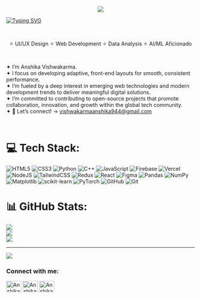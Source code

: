 <a href="www.linkedin.com/in/anshika-vishwakarma">
  <div align="center">
    <img src="https://komarev.com/ghpvc/?username=anshika944&label=+PROFILE+VIEWS+&color=497CF6"/>
  </div>
</a>

<a href="https://git.io/typing-svg"><img src="https://readme-typing-svg.demolab.com?font=Fira+Code&weight=500&size=35&duration=4000&pause=1000&color=21BFF7&width=434&lines=%F0%9F%91%8BHi%2Cthere;I'm+Anshika+Vishwakarma+;UI%2FUX+Designer;Web+Developer;Leveling+up+in+more+domains" alt="Typing SVG" /></a>

<br>
<div align="center">
  
  ✧ UI/UX Design ✧  Web Development ✧  Data Analysis ✧   AI/ML Aficionado

</div>
<br>

✦ I’m Anshika Vishwakarma.<br>
✦ I focus on developing adaptive, front-end layouts  for smooth, consistent performance.<br>
✦ I’m fueled by a deep interest in emerging web technologies and modern development trends to deliver meaningful digital solutions.<br>
✦ I’m committed to contributing to open-source projects that promote collaboration, innovation, and growth within the global tech community.<br>
✦ 🤝 Let’s connect! -> vishwakarmaanshika944@gmail.com

</br>


# 💻 Tech Stack:
![HTML5](https://img.shields.io/badge/html5-%23E34F26.svg?style=for-the-badge&logo=html5&logoColor=white) ![CSS3](https://img.shields.io/badge/css3-%231572B6.svg?style=for-the-badge&logo=css3&logoColor=white) ![Python](https://img.shields.io/badge/python-3670A0?style=for-the-badge&logo=python&logoColor=ffdd54) ![C++](https://img.shields.io/badge/c++-%2300599C.svg?style=for-the-badge&logo=c%2B%2B&logoColor=white) ![JavaScript](https://img.shields.io/badge/javascript-%23323330.svg?style=for-the-badge&logo=javascript&logoColor=%23F7DF1E) ![Firebase](https://img.shields.io/badge/firebase-%23039BE5.svg?style=for-the-badge&logo=firebase) ![Vercel](https://img.shields.io/badge/vercel-%23000000.svg?style=for-the-badge&logo=vercel&logoColor=white) ![NodeJS](https://img.shields.io/badge/node.js-6DA55F?style=for-the-badge&logo=node.js&logoColor=white) ![TailwindCSS](https://img.shields.io/badge/tailwindcss-%2338B2AC.svg?style=for-the-badge&logo=tailwind-css&logoColor=white) ![Redux](https://img.shields.io/badge/redux-%23593d88.svg?style=for-the-badge&logo=redux&logoColor=white) ![React](https://img.shields.io/badge/react-%2320232a.svg?style=for-the-badge&logo=react&logoColor=%2361DAFB) ![Figma](https://img.shields.io/badge/figma-%23F24E1E.svg?style=for-the-badge&logo=figma&logoColor=white) ![Pandas](https://img.shields.io/badge/pandas-%23150458.svg?style=for-the-badge&logo=pandas&logoColor=white) ![NumPy](https://img.shields.io/badge/numpy-%23013243.svg?style=for-the-badge&logo=numpy&logoColor=white) ![Matplotlib](https://img.shields.io/badge/Matplotlib-%23ffffff.svg?style=for-the-badge&logo=Matplotlib&logoColor=black) ![scikit-learn](https://img.shields.io/badge/scikit--learn-%23F7931E.svg?style=for-the-badge&logo=scikit-learn&logoColor=white) ![PyTorch](https://img.shields.io/badge/PyTorch-%23EE4C2C.svg?style=for-the-badge&logo=PyTorch&logoColor=white) ![GitHub](https://img.shields.io/badge/github-%23121011.svg?style=for-the-badge&logo=github&logoColor=white) ![Git](https://img.shields.io/badge/git-%23F05033.svg?style=for-the-badge&logo=git&logoColor=white)

# 📊 GitHub Stats:
![](https://github-readme-stats.vercel.app/api?username=anshika944&theme=radical&hide_border=false&include_all_commits=false&count_private=false)<br/>
![](https://nirzak-streak-stats.vercel.app/?user=anshika944&theme=radical&hide_border=false)<br/>
![](https://github-readme-stats.vercel.app/api/top-langs/?username=anshika944&theme=radical&hide_border=false&include_all_commits=false&count_private=false&layout=compact)

---
[![](https://visitcount.itsvg.in/api?id=anshika944&icon=0&color=0)](https://visitcount.itsvg.in)


<h3 align="left">Connect with me:</h3>
<p align="left">
<a href="www.linkedin.com/in/anshika-vishwakarma" target="blank"><img align="center" src="https://raw.githubusercontent.com/rahuldkjain/github-profile-readme-generator/master/src/images/icons/Social/linked-in-alt.svg" alt="Anshika Vishwakarma" height="30" width="40" /></a>
<a href="(https://leetcode.com/u/anshzz09/)" target="blank"><img align="center" src="https://raw.githubusercontent.com/rahuldkjain/github-profile-readme-generator/master/src/images/icons/Social/leet-code.svg" alt="Anshika Vishwakarma" height="30" width="40" /></a>
<a href="https://www.codechef.com/users/anshzz09" target="blank"><img align="center" src="https://cdn.jsdelivr.net/npm/simple-icons@3.1.0/icons/codechef.svg" alt="Anshika Vishwakarma" height="30" width="40" /></a>
</p>


